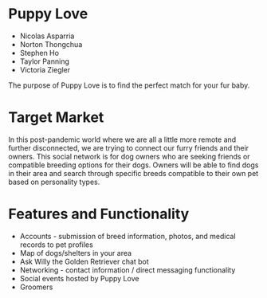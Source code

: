 # Puppy Love

* Nicolas Asparria 
* Norton Thongchua
* Stephen Ho
* Taylor Panning
* Victoria Ziegler

The purpose of Puppy Love is to find the perfect match for your fur baby.

# Target Market
In this post-pandemic world where we are all a little more remote and further disconnected, we are trying to connect our furry friends and their owners. This social network is for dog owners who are seeking friends or compatible breeding options for their dogs. Owners will be able to find dogs in their area and search through specific breeds compatible to their own pet based on personality types.

# Features and Functionality
 * Accounts - submission of breed information, photos, and medical records to pet profiles
 * Map of dogs/shelters in your area
 * Ask Willy the Golden Retriever chat bot
 * Networking - contact information / direct messaging functionality
 * Social events hosted by Puppy Love
 * Groomers
